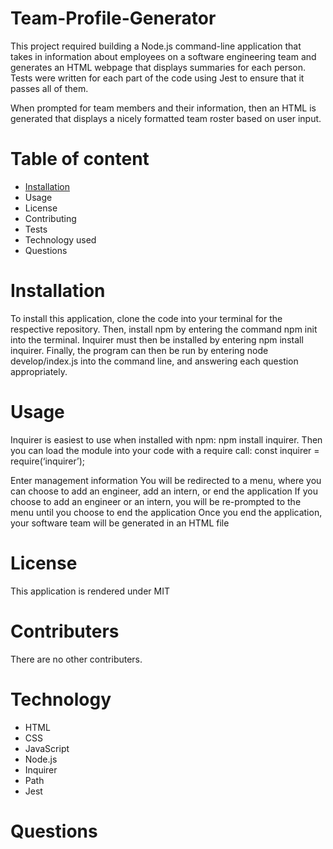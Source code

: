 # Team-Profile-Generator

This project required building a Node.js command-line application that takes in information about employees on a software engineering team and generates an HTML webpage that displays summaries for each person. Tests were written for each part of the code using Jest to ensure that it passes all of them.

When prompted for team members and their information, then an HTML is generated that displays a nicely formatted team roster based on user input.

# Table of content
* [Installation](#Installation)
* Usage
* License
* Contributing
* Tests
* Technology used
* Questions

# Installation
To install this application, clone the code into your terminal for the respective repository. Then, install npm by entering the command npm init into the terminal. Inquirer must then be installed by entering npm install inquirer. Finally, the program can then be run by entering node develop/index.js into the command line, and answering each question appropriately.

# Usage
Inquirer is easiest to use when installed with npm: npm install inquirer. Then you can load the module into your code with a require call: const inquirer = require(‘inquirer’);

Enter management information
You will be redirected to a menu, where you can choose to add an engineer, add an intern, or end the application
If you choose to add an engineer or an intern, you will be re-prompted to the menu until you choose to end the application
Once you end the application, your software team will be generated in an HTML file

# License
This application is rendered under MIT

# Contributers
There are no other contributers.

# Technology
* HTML
* CSS
* JavaScript
* Node.js
* Inquirer
* Path
* Jest

# Questions